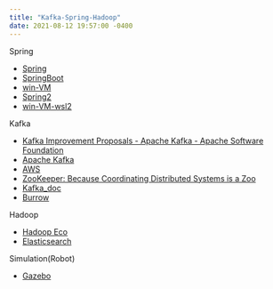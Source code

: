 ```yaml
---
title: "Kafka-Spring-Hadoop"
date: 2021-08-12 19:57:00 -0400
---
```


Spring
- [Spring]
- [SpringBoot]
- [win-VM]
- [Spring2]
- [win-VM-wsl2]

Kafka
- [Kafka Improvement Proposals - Apache Kafka - Apache Software Foundation]
- [Apache Kafka]
- [AWS]
- [ZooKeeper: Because Coordinating Distributed Systems is a Zoo]
- [Kafka_doc]
- [Burrow]

Hadoop
- [Hadoop Eco]
- [Elasticsearch]

Simulation(Robot)
- [Gazebo]

[Hadoop Eco]: https://butter-shower.tistory.com/73
[Elasticsearch]: https://victorydntmd.tistory.com/308
[Spring]: https://freestrokes.tistory.com/78
[SpringBoot]: https://hellodoor.tistory.com/107
[win-VM]: https://gooopy.tistory.com/130?category=879428
[Spring2]: https://curiousing.tistory.com/17
[win-VM-wsl2]: https://www.44bits.io/ko/post/wsl2-install-and-basic-usage
[Gazebo]: https://purplesand.tistory.com/2
[Kafka Improvement Proposals - Apache Kafka - Apache Software Foundation]: https://cwiki.apache.org/confluence/display/kafka/kafka+improvement+proposals#KafkaImprovementProposals-GettingStarted
[Apache Kafka]: https://kafka.apache.org/documentation/#intro_distribution
[AWS]: https://signin.aws.amazon.com/signin?redirect_uri=https%3A%2F%2Fconsole.aws.amazon.com%2Fconsole%2Fhome%3Ffromtb%3Dtrue%26hashArgs%3D%2523%26isauthcode%3Dtrue%26state%3DhashArgsFromTB_us-east-1_b3360541fe4d47a5&client_id=arn%3Aaws%3Asignin%3A%3A%3Aconsole%2Fcanvas&forceMobileApp=0&code_challenge=SPMohGqa5fWkl_7WzSVOd4DTqFjZTYg3P4mWq5lcTlw&code_challenge_method=SHA-256
[ZooKeeper: Because Coordinating Distributed Systems is a Zoo]: https://zookeeper.apache.org/doc/r3.6.0/zookeeperCLI.html
[Kafka_doc]: https://kafka.apache.org/documentation/
[Burrow]: https://github.com/linkedin/Burrow/wiki/Configuration
